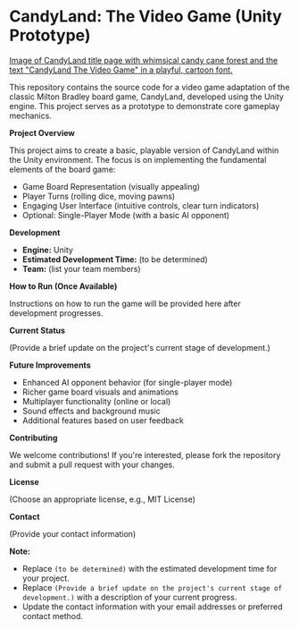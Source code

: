 # CandyLand: The Video Game (Unity Prototype)

[Image of CandyLand title page with whimsical candy cane forest and the text "CandyLand The Video Game" in a playful, cartoon font.](Candyland-Waterfall-Unity/Gemini_Generated_Image_1cd7381cd7381cd.jpg)

This repository contains the source code for a video game adaptation of the classic Milton Bradley board game, CandyLand, developed using the Unity engine. This project serves as a prototype to demonstrate core gameplay mechanics.

**Project Overview**

This project aims to create a basic, playable version of CandyLand within the Unity environment. The focus is on implementing the fundamental elements of the board game:

* Game Board Representation (visually appealing)
* Player Turns (rolling dice, moving pawns)
* Engaging User Interface (intuitive controls, clear turn indicators)
* Optional: Single-Player Mode (with a basic AI opponent)

**Development**

* **Engine:** Unity
* **Estimated Development Time:** (to be determined)
* **Team:** (list your team members)

**How to Run (Once Available)**

Instructions on how to run the game will be provided here after development progresses.

**Current Status**

(Provide a brief update on the project's current stage of development.)

**Future Improvements**

* Enhanced AI opponent behavior (for single-player mode)
* Richer game board visuals and animations
* Multiplayer functionality (online or local)
* Sound effects and background music
* Additional features based on user feedback

**Contributing**

We welcome contributions! If you're interested, please fork the repository and submit a pull request with your changes.

**License**

(Choose an appropriate license, e.g., MIT License)

**Contact**

(Provide your contact information)

**Note:**

* Replace `(to be determined)` with the estimated development time for your project.
* Replace `(Provide a brief update on the project's current stage of development.)` with a description of your current progress.
* Update the contact information with your email addresses or preferred contact method.
